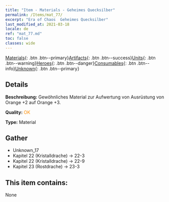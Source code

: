 ```yaml
---
title: "Item - Materials - Geheimes Quecksilber"
permalink: /Items/mat_77/
excerpt: "Era of Chaos  Geheimes Quecksilber"
last_modified_at: 2021-03-18
locale: de
ref: "mat_77.md"
toc: false
classes: wide
---
```

 [Materials](/de/Items/){: .btn .btn--primary}[Artifacts](/de/Items/Artifacts/){: .btn .btn--success}[Units](/de/Items/Units/){: .btn .btn--warning}[Heroes](/de/Items/Heroes/){: .btn .btn--danger}[Consumables](/de/Items/Consumables/){: .btn .btn--info}[Unknown](/de/Items/Unknown/){: .btn .btn--primary}

## Details
 **Beschreibung:** Gewöhnliches Material zur Aufwertung von Ausrüstung von Orange +2 auf Orange +3.

 **Quality:** <span style="color: #FF8C00">OK</span>

 **Type:** Material

## Gather

*    Unknown_17 
*    Kapitel 22 (Kristalldrache) -> 22-3 
*    Kapitel 22 (Kristalldrache) -> 22-9 
*    Kapitel 23 (Rostdrache) -> 23-3 

## This item contains:

  None

